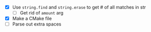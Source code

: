 - [x] Use `string.find` and `string.erase` to get # of all matches in str
  - [ ] Get rid of `amount` arg
- [x] Make a CMake file
- [ ] Parse out extra spaces
